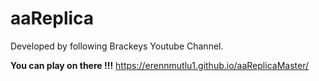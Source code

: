 # aaReplica
 
 
 Developed by following Brackeys Youtube Channel.


<b> You can play on there !!!</b> https://erennmutlu1.github.io/aaReplicaMaster/

